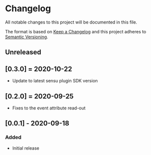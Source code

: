 # Changelog
All notable changes to this project will be documented in this file.

The format is based on [Keep a Changelog](http://keepachangelog.com/en/1.0.0/)
and this project adheres to [Semantic
Versioning](http://semver.org/spec/v2.0.0.html).

## Unreleased

## [0.3.0] = 2020-10-22
- Update to latest sensu plugin SDK version

## [0.2.0] = 2020-09-25
- Fixes to the event attribute read-out 

## [0.0.1] - 2020-09-18

### Added
- Initial release
